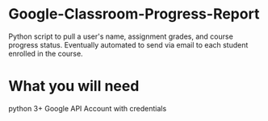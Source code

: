 # Google-Classroom-Progress-Report
Python script to pull a user's name, assignment grades, and course progress status.  Eventually automated to send via email to each student enrolled in the course.

# What you will need
python 3+
Google API Account with credentials
